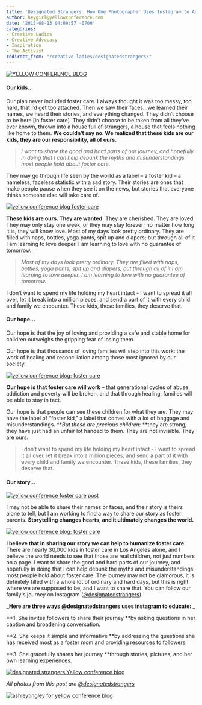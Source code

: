 ```yaml
---
title: 'Designated Strangers: How One Photographer Uses Instagram to Advocate for Foster Children'
author: heygirl@yellowconference.com
date: '2015-08-13 04:00:57 -0700'
categories:
- Creative Ladies
- Creative Advocacy
- Inspiration
- The Activist
redirect_from: "/creative-ladies/designatedstrangers/"
---
```


[![YELLOW CONFERENCE BLOG](http://yellowconference.com/wp-content/uploads/2015/08/foster-care-post-1.jpg)](http://yellowconference.com/wp-content/uploads/2015/08/foster-care-post-1.jpg)

#### **Our kids…**

Our plan never included foster care. I always thought it was too messy, too hard, that I’d get too attached. Then we saw their faces...we learned their names, we heard their stories, and everything changed. They didn’t choose to be here [in foster care]. They didn’t choose to be taken from all they’ve ever known, thrown into a house full of strangers, a house that feels nothing like home to them. **We couldn’t say no. We realized that these kids are our kids, they are our responsibility, all of ours.**

> _I want to share the good and hard parts of our journey, and hopefully in doing that I can help debunk the myths and misunderstandings most people hold about foster care._

They may go through life seen by the world as a label – a foster kid – a nameless, faceless statistic with a sad story. Their stories are ones that make people pause when they see it on the news, but stories that everyone thinks someone else will take care of.

[![yellow conference blog foster care](http://yellowconference.com/wp-content/uploads/2015/08/foster-care-post-3.jpg)](http://yellowconference.com/wp-content/uploads/2015/08/foster-care-post-3.jpg)

**These kids are ours. They are wanted.** They are cherished. They are loved. They may only stay one week, or they may stay forever; no matter how long it is, they will know love. Most of my days look pretty ordinary. They are filled with naps, bottles, yoga pants, spit up and diapers; but through all of it I am learning to love deeper. I am learning to love with no guarantee of tomorrow.

> _Most of my days look pretty ordinary. They are filled with naps, bottles, yoga pants, spit up and diapers; but through all of it I am learning to love deeper. I am learning to love with no guarantee of tomorrow._

I don’t want to spend my life holding my heart intact - I want to spread it all over, let it break into a million pieces, and send a part of it with every child and family we encounter. These kids, these families, they deserve that.

#### Our hope…

Our hope is that the joy of loving and providing a safe and stable home for children outweighs the gripping fear of losing them.

Our hope is that thousands of loving families will step into this work: the work of healing and reconciliation among those most ignored by our society.

[![yellow conference blog: foster care](http://yellowconference.com/wp-content/uploads/2015/08/foster-care-post-9.jpg)](http://yellowconference.com/wp-content/uploads/2015/08/foster-care-post-9.jpg)

**Our hope is that foster care will work** – that generational cycles of abuse, addiction and poverty will be broken, and that through healing, families will be able to stay in tact.

Our hope is that people can see these children for what they are. They may have the label of “foster kid,” a label that comes with a lot of baggage and misunderstandings. **_But these are precious children_: **they are strong, they have just had an unfair lot handed to them. They are not invisible. They are ours.

> I don’t want to spend my life holding my heart intact - I want to spread it all over, let it break into a million pieces, and send a part of it with every child and family we encounter. These kids, these families, they deserve that.

#### Our story...  
[![yellow conference foster care post](http://yellowconference.com/wp-content/uploads/2015/08/foster-care-post-8.jpg)](http://yellowconference.com/wp-content/uploads/2015/08/foster-care-post-8.jpg)

I may not be able to share their names or faces, and their story is theirs alone to tell, but I am working to find a way to share our story as foster parents. **Storytelling changes hearts, and it ultimately changes the world.**

[![yellow conference blog: foster care](http://yellowconference.com/wp-content/uploads/2015/08/foster-care-post-10.jpg)](http://yellowconference.com/wp-content/uploads/2015/08/foster-care-post-10.jpg)

**I believe that in sharing our story we can help to humanize foster care.** There are nearly 30,000 kids in foster care in Los Angeles alone, and I believe the world needs to see that those are real children, not just numbers on a page. I want to share the good and hard parts of our journey, and hopefully in doing that I can help debunk the myths and misunderstandings most people hold about foster care. The journey may not be glamorous, it is definitely filled with a whole lot of ordinary and hard days, but this is right where we are supposed to be, and I want to share that. You can follow our family's journey on Instagram ([@designatedstrangers](https://instagram.com/designatedstrangers/)).

**_Here are three ways @designatedstrangers uses instagram to educate: _**

**1\. She invites followers to share their journey **by asking questions in her caption and broadening conversation.

**2\. She keeps it simple and informative **by addressing the questions she has received most as a foster mom and providing resources to followers.

**3\. She gracefully shares her journey **through stories, pictures, and her own learning experiences.

[![designated strangers Yellow conference  blog](http://yellowconference.com/wp-content/uploads/2015/08/Screen-shot-2015-08-11-at-4.05.20-PM.jpg)](http://yellowconference.com/wp-content/uploads/2015/08/Screen-shot-2015-08-11-at-4.05.20-PM.jpg)

_All photos from this post are [@designatedstrangers](https://instagram.com/designatedstrangers/)_

[![ashleytingley for yellow conference blog](http://yellowconference.com/wp-content/uploads/2015/08/ashleytingley.jpg)](http://www.ashleytingleyphotography.com/about/)
